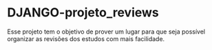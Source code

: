 # DJANGO-projeto_reviews
Esse projeto tem o objetivo de prover um lugar para que seja possível organizar as revisões dos estudos com mais facilidade.
